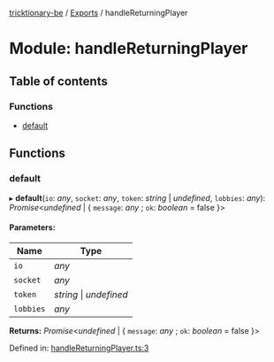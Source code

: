 [tricktionary-be](../README.md) / [Exports](../modules.md) / handleReturningPlayer

# Module: handleReturningPlayer

## Table of contents

### Functions

- [default](handlereturningplayer.md#default)

## Functions

### default

▸ **default**(`io`: *any*, `socket`: *any*, `token`: *string* \| *undefined*, `lobbies`: *any*): *Promise*<*undefined* \| { `message`: *any* ; `ok`: *boolean* = false }\>

#### Parameters:

Name | Type |
------ | ------ |
`io` | *any* |
`socket` | *any* |
`token` | *string* \| *undefined* |
`lobbies` | *any* |

**Returns:** *Promise*<*undefined* \| { `message`: *any* ; `ok`: *boolean* = false }\>

Defined in: [handleReturningPlayer.ts:3](https://github.com/story-squad/tricktionary-be/blob/08ca45d/src/sockets/handleReturningPlayer.ts#L3)
